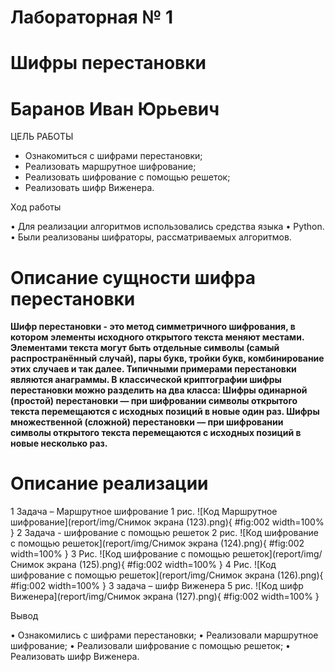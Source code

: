 # Лабораторная № 1
# Шифры перестановки
# Баранов Иван Юрьевич

ЦЕЛЬ РАБОТЫ

-  Ознакомиться с шифрами перестановки;
-  Реализовать маршрутное шифрование;
-  Реализовать шифрование с помощью решеток;
-  Реализовать шифр Виженера. 

Ход работы

•	Для реализации алгоритмов использовались средства языка
•	Python.
•	Были реализованы шифраторы, рассматриваемых алгоритмов. 

# Описание сущности шифра перестановки

**Шифр перестановки - это метод симметричного шифрования, в котором элементы исходного открытого текста меняют местами. Элементами текста могут быть отдельные символы (самый распространённый случай), пары букв, тройки букв, комбинирование этих случаев и так далее. Типичными примерами перестановки являются анаграммы. 
В классической криптографии шифры перестановки можно разделить на два класса:
Шифры одинарной (простой) перестановки — при шифровании символы открытого текста перемещаются с исходных позиций в новые один раз.
Шифры множественной (сложной) перестановки — при шифровании символы открытого текста перемещаются с исходных позиций в новые несколько раз.**
 
# Описание реализации
1 Задача – Маршрутное шифрование
1 рис.
![Код Маршрутное шифрование](report/img/Снимок экрана (123).png){ #fig:002 width=100% }
2 Задача - шифрование с помощью решеток
2 рис.
![Код шифрование с помощью решеток](report/img/Снимок экрана (124).png){ #fig:002 width=100% }
3 Рис. 
![Код шифрование с помощью решеток](report/img/Снимок экрана (125).png){ #fig:002 width=100% }
4 Рис. 
![Код шифрование с помощью решеток](report/img/Снимок экрана (126).png){ #fig:002 width=100% }
3 задача – шифр Виженера
5 рис. 
![Код шифр Виженера](report/img/Снимок экрана (127).png){ #fig:002 width=100% }

Вывод

•	Ознакомились с шифрами перестановки;
•	 Реализовали маршрутное шифрование;
•	Реализовали шифрование с помощью решеток;
•	Реализовать шифр Виженера.




